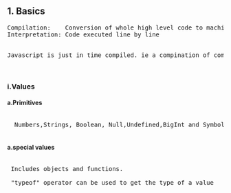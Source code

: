 <a name="basics"></a>
## 1. Basics 
<pre>
Compilation:    Conversion of whole high level code to machine level at a time.
Interpretation: Code executed line by line


Javascript is just in time compiled. ie a compination of compilation and interpretation. JS executes code line by line, the engine finds frequently used code and compiles it to optimized machine code. 


</pre>
<a name="primitives"></a>
### i.Values

#### a.Primitives
<pre>

  Numbers,Strings, Boolean, Null,Undefined,BigInt and Symbols are the primitive types. 

</pre>
#### a.special values
<pre>

 Includes objects and functions.

 "typeof" operator can be used to get the type of a value

</pre>



  
